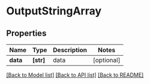 # OutputStringArray

## Properties
Name | Type | Description | Notes
------------ | ------------- | ------------- | -------------
**data** | **[str]** | data | [optional] 

[[Back to Model list]](../README.md#documentation-for-models) [[Back to API list]](../README.md#documentation-for-api-endpoints) [[Back to README]](../README.md)


